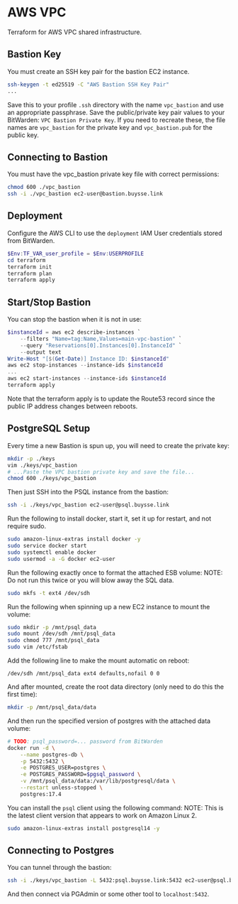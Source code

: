 # AWS VPC

Terraform for AWS VPC shared infrastructure.

## Bastion Key

You must create an SSH key pair for the bastion EC2 instance.

```sh
ssh-keygen -t ed25519 -C "AWS Bastion SSH Key Pair"
...
```

Save this to your profile `.ssh` directory with the name `vpc_bastion` and use an appropriate passphrase.
Save the public/private key pair values to your BitWarden: `VPC Bastion Private Key`.
If you need to recreate these, the file names are `vpc_bastion` for the private key and `vpc_bastion.pub` for the public key.

## Connecting to Bastion

You must have the vpc_bastion private key file with correct permissions:
```sh
chmod 600 ./vpc_bastion
ssh -i ./vpc_bastion ec2-user@bastion.buysse.link
```

## Deployment

Configure the AWS CLI to use the `deployment` IAM User credentials stored from BitWarden.

```PowerShell
$Env:TF_VAR_user_profile = $Env:USERPROFILE
cd terraform
terraform init
terraform plan
terraform apply
```

## Start/Stop Bastion

You can stop the bastion when it is not in use:

```PowerShell
$instanceId = aws ec2 describe-instances `
	--filters "Name=tag:Name,Values=main-vpc-bastion" `
	--query "Reservations[0].Instances[0].InstanceId" `
	--output text
Write-Host "[$(Get-Date)] Instance ID: $instanceId"
aws ec2 stop-instances --instance-ids $instanceId
...
aws ec2 start-instances --instance-ids $instanceId
terraform apply
```

Note that the terraform apply is to update the Route53 record since the public
IP address changes between reboots.

## PostgreSQL Setup

Every time a new Bastion is spun up, you will need to create the private key:
```sh
mkdir -p ./keys
vim ./keys/vpc_bastion
# ...Paste the VPC bastion private key and save the file...
chmod 600 ./keys/vpc_bastion
```

Then just SSH into the PSQL instance from the bastion:
```sh
ssh -i ./keys/vpc_bastion ec2-user@psql.buysse.link
```

Run the following to install docker, start it, set it up for restart, and not require sudo.
```sh
sudo amazon-linux-extras install docker -y
sudo service docker start
sudo systemctl enable docker
sudo usermod -a -G docker ec2-user
```

Run the following exactly once to format the attached ESB volume:
NOTE: Do not run this twice or you will blow away the SQL data.
```sh
sudo mkfs -t ext4 /dev/sdh
```

Run the following when spinning up a new EC2 instance to mount the volume:
```sh
sudo mkdir -p /mnt/psql_data
sudo mount /dev/sdh /mnt/psql_data
sudo chmod 777 /mnt/psql_data
sudo vim /etc/fstab
```

Add the following line to make the mount automatic on reboot:
```fstab
/dev/sdh /mnt/psql_data ext4 defaults,nofail 0 0
```

And after mounted, create the root data directory (only need to do this the first time):
```sh
mkdir -p /mnt/psql_data/data
```

And then run the specified version of postgres with the attached data volume:
```sh
# TODO: psql_password=... password from BitWarden
docker run -d \
	--name postgres-db \
	-p 5432:5432 \
	-e POSTGRES_USER=postgres \
	-e POSTGRES_PASSWORD=$pgsql_password \
	-v /mnt/psql_data/data:/var/lib/postgresql/data \
	--restart unless-stopped \
	postgres:17.4
```

You can install the `psql` client using the following command:
NOTE: This is the latest client version that appears to work on Amazon Linux 2.
```sh
sudo amazon-linux-extras install postgresql14 -y
```

## Connecting to Postgres

You can tunnel through the bastion:
```sh
ssh -i ./keys/vpc_bastion -L 5432:psql.buysse.link:5432 ec2-user@psql.buysse.link
```

And then connect via PGAdmin or some other tool to `localhost:5432`.
